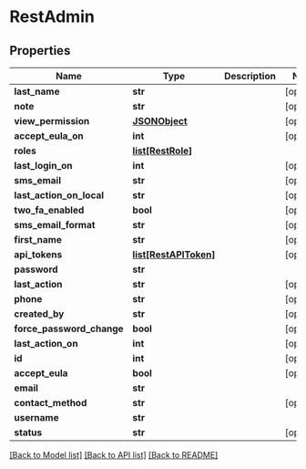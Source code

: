 # RestAdmin

## Properties
Name | Type | Description | Notes
------------ | ------------- | ------------- | -------------
**last_name** | **str** |  | [optional] 
**note** | **str** |  | [optional] 
**view_permission** | [**JSONObject**](JSONObject.md) |  | [optional] 
**accept_eula_on** | **int** |  | [optional] 
**roles** | [**list[RestRole]**](RestRole.md) |  | 
**last_login_on** | **int** |  | [optional] 
**sms_email** | **str** |  | [optional] 
**last_action_on_local** | **str** |  | [optional] 
**two_fa_enabled** | **bool** |  | [optional] 
**sms_email_format** | **str** |  | [optional] 
**first_name** | **str** |  | [optional] 
**api_tokens** | [**list[RestAPIToken]**](RestAPIToken.md) |  | [optional] 
**password** | **str** |  | 
**last_action** | **str** |  | [optional] 
**phone** | **str** |  | [optional] 
**created_by** | **str** |  | [optional] 
**force_password_change** | **bool** |  | [optional] 
**last_action_on** | **int** |  | [optional] 
**id** | **int** |  | [optional] 
**accept_eula** | **bool** |  | [optional] 
**email** | **str** |  | 
**contact_method** | **str** |  | [optional] 
**username** | **str** |  | 
**status** | **str** |  | [optional] 

[[Back to Model list]](../README.md#documentation-for-models) [[Back to API list]](../README.md#documentation-for-api-endpoints) [[Back to README]](../README.md)


